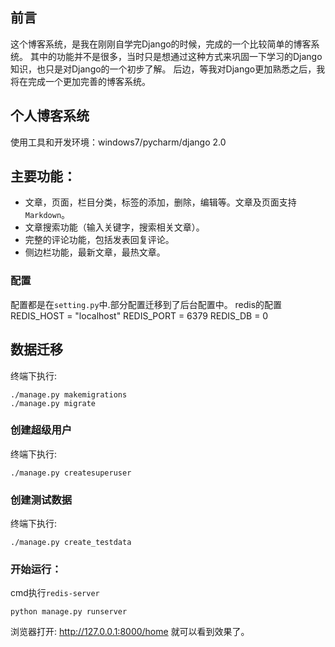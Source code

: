 ## 前言
这个博客系统，是我在刚刚自学完Django的时候，完成的一个比较简单的博客系统。
其中的功能并不是很多，当时只是想通过这种方式来巩固一下学习的Django知识，也只是对Django的一个初步了解。
后边，等我对Django更加熟悉之后，我将在完成一个更加完善的博客系统。

## 个人博客系统
使用工具和开发环境：windows7/pycharm/django 2.0
## 主要功能：
- 文章，页面，栏目分类，标签的添加，删除，编辑等。文章及页面支持`Markdown`。
- 文章搜索功能（输入关键字，搜索相关文章）。
- 完整的评论功能，包括发表回复评论。
- 侧边栏功能，最新文章，最热文章。

### 配置
配置都是在`setting.py`中.部分配置迁移到了后台配置中。
redis的配置
REDIS_HOST = "localhost"
REDIS_PORT = 6379
REDIS_DB = 0

## 数据迁移
终端下执行:

    ./manage.py makemigrations
    ./manage.py migrate
### 创建超级用户

 终端下执行:

    ./manage.py createsuperuser
### 创建测试数据
终端下执行:

    ./manage.py create_testdata
### 开始运行：

  cmd执行`redis-server`
  
 `python manage.py runserver`





 浏览器打开: http://127.0.0.1:8000/home  就可以看到效果了。
